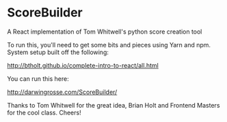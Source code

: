 # ScoreBuilder
A React implementation of Tom Whitwell's python score creation tool

To run this, you'll need to get some bits and pieces using Yarn and npm. System setup built off the following:

http://btholt.github.io/complete-intro-to-react/all.html

You can run this here:

http://darwingrosse.com/ScoreBuilder/

Thanks to Tom Whitwell for the great idea, Brian Holt and Frontend Masters for the cool class. Cheers!
